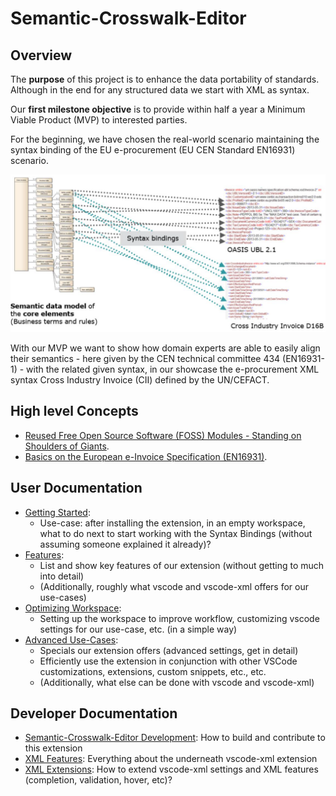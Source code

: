 # Semantic-Crosswalk-Editor

## Overview

The **purpose** of this project is to enhance the data portability of standards.
Although in the end for any structured data we start with XML as syntax.

Our **first milestone objective** is to provide within half a year a Minimum Viable Product (MVP) to interested parties.

For the beginning, we have chosen the real-world scenario maintaining the syntax binding of the EU e-procurement (EU CEN Standard EN16931) scenario.

![EU Syntax Binding](images/EN16931-SyntaxBinding.png)

With our MVP we want to show how domain experts are able to easily align their semantics - here given by the CEN technical committee 434 (EN16931-1) - with the related given syntax, in our showcase the e-procurement XML syntax Cross Industry Invoice (CII) defined by the UN/CEFACT.

## High level Concepts

* [Reused Free Open Source Software (FOSS) Modules - Standing on Shoulders of Giants](Foss.md).
* [Basics on the European e-Invoice Specification (EN16931)](EN16931.md).

## User Documentation

* [Getting Started](GettingStarted.md):
  * Use-case: after installing the extension, in an empty workspace, what to do next to start working with the Syntax Bindings (without assuming someone explained it already)?
* [Features](Features.md):
  * List and show key features of our extension (without getting to much into detail)
  * (Additionally, roughly what vscode and vscode-xml offers for our use-cases)
* [Optimizing Workspace](OptimizingWorkspace.md):
  * Setting up the workspace to improve workflow, customizing vscode settings for our use-case, etc. (in a simple way)
* [Advanced Use-Cases](AdvancedUseCases.md):
  * Specials our extension offers (advanced settings, get in detail)
  * Efficiently use the extension in conjunction with other VSCode customizations, extensions, custom snippets, etc., etc.
  * (Additionally, what else can be done with vscode and vscode-xml)

## Developer Documentation

* [Semantic-Crosswalk-Editor Development](Development.md): How to build and contribute to this extension
* [XML Features](https://github.com/DAPSI-IDISS/vscode-xml/tree/IDISS/docs):
  Everything about the underneath vscode-xml extension
* [XML Extensions](https://github.com/DAPSI-IDISS/vscode-xml/tree/IDISS/docs/Extensions.md#extensions):
  How to extend vscode-xml settings and XML features (completion, validation, hover, etc)?
